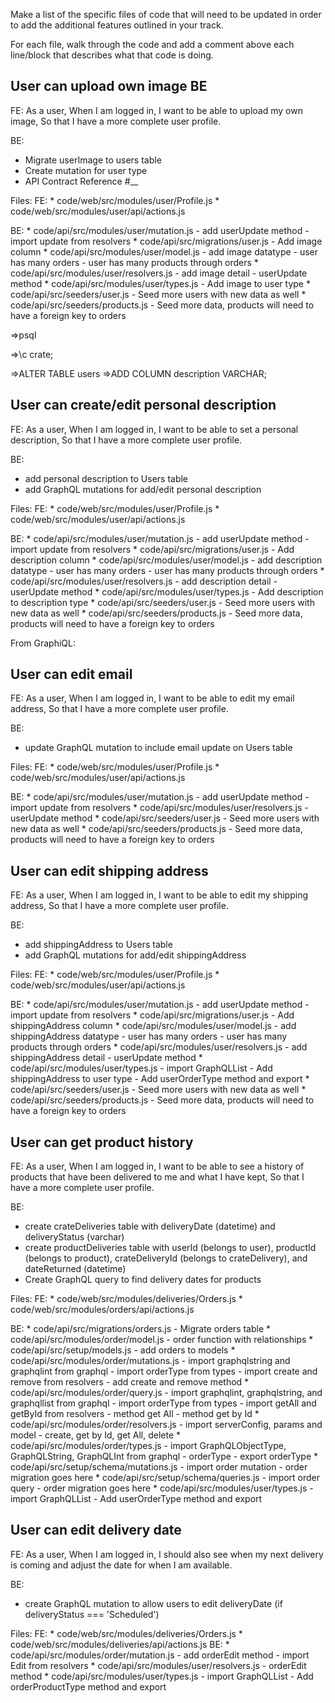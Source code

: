 Make a list of the specific files of code that will need to be updated in order to add the additional features outlined in your track.

For each file, walk through the code and add a comment above each line/block that describes what that code is doing.

## User can upload own image BE
FE:
As a user,
When I am logged in,
I want to be able to upload my own image,
So that I have a more complete user profile.

BE:
* Migrate userImage to users table
* Create mutation for user type
* API Contract Reference #__

Files:
  FE:
    * code/web/src/modules/user/Profile.js
    * code/web/src/modules/user/api/actions.js

  BE:
    * code/api/src/modules/user/mutation.js
      - add userUpdate method
      - import update from resolvers
    * code/api/src/migrations/user.js
      - Add image column
    * code/api/src/modules/user/model.js
      - add image datatype
      - user has many orders
      - user has many products through orders
    * code/api/src/modules/user/resolvers.js
      - add image detail
      - userUpdate method
    * code/api/src/modules/user/types.js
      - Add image to user type
    * code/api/src/seeders/user.js
      - Seed more users with new data as well
    * code/api/src/seeders/products.js
      - Seed more data, products will need to have a foreign key to orders

=>psql

=>\c crate;

=>ALTER TABLE users
=>ADD COLUMN description VARCHAR;



## User can create/edit personal description
FE:
As a user,
When I am logged in,
I want to be able to set a personal description,
So that I have a more complete user profile.

BE:
* add personal description to Users table
* add GraphQL mutations for add/edit personal description

Files:
  FE:
    * code/web/src/modules/user/Profile.js
    * code/web/src/modules/user/api/actions.js

  BE:
    * code/api/src/modules/user/mutation.js
      - add userUpdate method
      - import update from resolvers
    * code/api/src/migrations/user.js
      - Add description column
    * code/api/src/modules/user/model.js
      - add description datatype
      - user has many orders
      - user has many products through orders
    * code/api/src/modules/user/resolvers.js
      - add description detail
      - userUpdate method
    * code/api/src/modules/user/types.js
      - Add description to description type
    * code/api/src/seeders/user.js
      - Seed more users with new data as well
    * code/api/src/seeders/products.js
      - Seed more data, products will need to have a foreign key to orders

From GraphiQL:


## User can edit email
FE:
As a user,
When I am logged in,
I want to be able to edit my email address,
So that I have a more complete user profile.

BE:
* update GraphQL mutation to include email update on Users table

Files:
  FE:
    * code/web/src/modules/user/Profile.js
    * code/web/src/modules/user/api/actions.js

  BE:
    * code/api/src/modules/user/mutation.js
      - add userUpdate method
      - import update from resolvers
    * code/api/src/modules/user/resolvers.js
      - userUpdate method
    * code/api/src/seeders/user.js
      - Seed more users with new data as well
    * code/api/src/seeders/products.js
      - Seed more data, products will need to have a foreign key to orders

## User can edit shipping address
FE:
As a user,
When I am logged in,
I want to be able to edit my shipping address,
So that I have a more complete user profile.

BE:
* add shippingAddress to Users table
* add GraphQL mutations for add/edit shippingAddress

Files:
  FE:
    * code/web/src/modules/user/Profile.js
    * code/web/src/modules/user/api/actions.js

  BE:
    * code/api/src/modules/user/mutation.js
      - add userUpdate method
      - import update from resolvers
    * code/api/src/migrations/user.js
      - Add shippingAddress column
    * code/api/src/modules/user/model.js
      - add shippingAddress datatype
      - user has many orders
      - user has many products through orders
    * code/api/src/modules/user/resolvers.js
      - add shippingAddress detail
      - userUpdate method
    * code/api/src/modules/user/types.js
      - import GraphQLList
      - Add shippingAddress to user type
      - Add userOrderType method and export
    * code/api/src/seeders/user.js
      - Seed more users with new data as well
    * code/api/src/seeders/products.js
      - Seed more data, products will need to have a foreign key to orders

## User can get product history
FE:
As a user,
When I am logged in,
I want to be able to see a history of products that have been delivered to me and what I have kept,
So that I have a more complete user profile.

BE:
* create crateDeliveries table with deliveryDate (datetime) and deliveryStatus (varchar)
* create productDeliveries table with userId (belongs to user), productId (belongs to product), crateDeliveryId (belongs to crateDelivery), and dateReturned (datetime)
* Create GraphQL query to find delivery dates for products

Files:
  FE:
    * code/web/src/modules/deliveries/Orders.js
    * code/web/src/modules/orders/api/actions.js

  BE:
    * code/api/src/migrations/orders.js
     - Migrate orders table
    * code/api/src/modules/order/model.js
      - order function with relationships
    * code/api/src/setup/models.js
      - add orders to models
    * code/api/src/modules/order/mutations.js
      - import graphqlstring and graphqlint from graphql
      - import orderType from types
      - import create and remove from resolvers
      - add create and remove method
    * code/api/src/modules/order/query.js
      - import graphqlint, graphqlstring, and graphqllist from graphql
      - import orderType from types
      - import getAll and getById from resolvers
      - method get All
      - method get by Id
    * code/api/src/modules/order/resolvers.js
      - import serverConfig, params and model
      - create, get by Id, get All, delete
    * code/api/src/modules/order/types.js
      - import GraphQLObjectType, GraphQLString, GraphQLInt from graphql
      - orderType
      - export orderType
    * code/api/src/setup/schema/mutations.js
      - import order mutation
      - order migration goes here
    * code/api/src/setup/schema/queries.js
      - import order query
      - order migration goes here
    * code/api/src/modules/user/types.js
      - import GraphQLList
      - Add userOrderType method and export

## User can edit delivery date
FE:
As a user,
When I am logged in,
I should also see when my next delivery is coming and
adjust the date for when I am available.

BE:
* create GraphQL mutation to allow users to edit deliveryDate (if deliveryStatus === 'Scheduled')

Files:
  FE:
    * code/web/src/modules/deliveries/Orders.js
    * code/web/src/modules/deliveries/api/actions.js
  BE:
    * code/api/src/modules/order/mutation.js
      - add orderEdit method
      - import Edit from resolvers
    * code/api/src/modules/user/resolvers.js
      - orderEdit method
    * code/api/src/modules/user/types.js
      - import GraphQLList
      - Add orderProductType method and export
